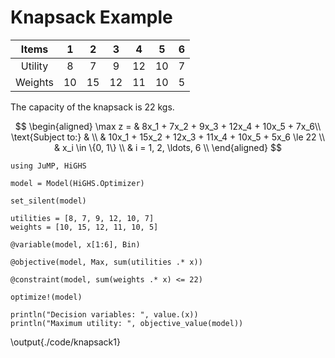 # Knapsack Example

| Items   |  1   |   2   |  3   |   4    |   5   |   6   |
| :--:    | :--: | :--:  | :--: | :---:  | :---: | :---: |
| Utility | 8    |   7   | 9    |   12   |   10  |  7    |
| Weights | 10   |  15   |  12  |   11   |   10  |  5    |

The capacity of the knapsack is 22 kgs.

$$
\begin{aligned}
\max z = & 8x_1 + 7x_2 + 9x_3 + 12x_4 + 10x_5 + 7x_6\\
\text{Subject to:} & \\
& 10x_1 + 15x_2 + 12x_3 + 11x_4 + 10x_5 + 5x_6 \le 22 \\
& x_i \in \{0, 1\} \\
& i = 1, 2, \ldots, 6 \\
\end{aligned}
$$



```julia:./code/knapsack1
using JuMP, HiGHS

model = Model(HiGHS.Optimizer)

set_silent(model)

utilities = [8, 7, 9, 12, 10, 7]
weights = [10, 15, 12, 11, 10, 5]

@variable(model, x[1:6], Bin)

@objective(model, Max, sum(utilities .* x))

@constraint(model, sum(weights .* x) <= 22)

optimize!(model)

println("Decision variables: ", value.(x))
println("Maximum utility: ", objective_value(model))

```


\output{./code/knapsack1}


